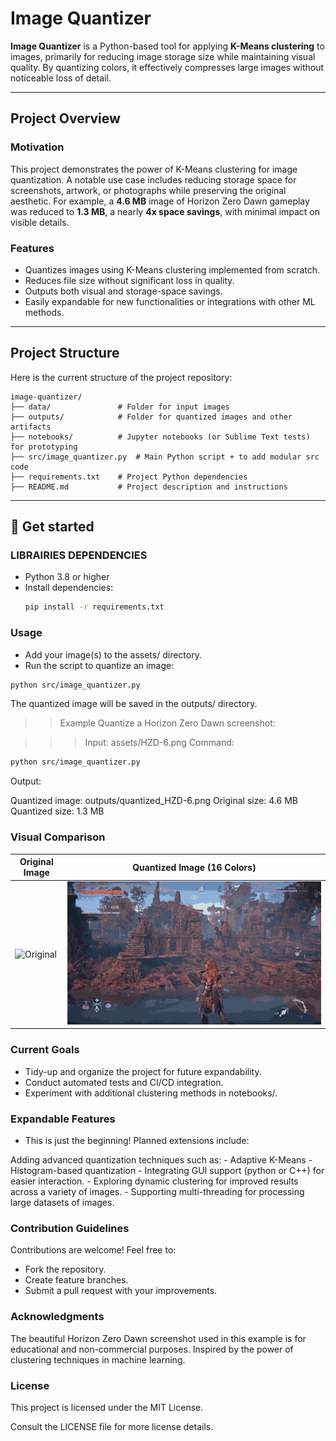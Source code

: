 # Image Quantizer

**Image Quantizer** is a Python-based tool for applying **K-Means clustering** to images, primarily for reducing image storage size while maintaining visual quality. By quantizing colors, it effectively compresses large images without noticeable loss of detail.

---

## Project Overview

### Motivation
This project demonstrates the power of K-Means clustering for image quantization. A notable use case includes reducing storage space for screenshots, artwork, or photographs while preserving the original aesthetic. For example, a **4.6 MB** image of Horizon Zero Dawn gameplay was reduced to **1.3 MB**, a nearly **4x space savings**, with minimal impact on visible details.

### Features
- Quantizes images using K-Means clustering implemented from scratch.
- Reduces file size without significant loss in quality.
- Outputs both visual and storage-space savings.
- Easily expandable for new functionalities or integrations with other ML methods.

---

## Project Structure

Here is the current structure of the project repository:

```plaintext
image-quantizer/
├── data/               # Folder for input images
├── outputs/            # Folder for quantized images and other artifacts
├── notebooks/          # Jupyter notebooks (or Sublime Text tests) for prototyping
├── src/image_quantizer.py  # Main Python script + to add modular src code
├── requirements.txt    # Project Python dependencies
├── README.md           # Project description and instructions
```



---

## 📝 Get started

### LIBRAIRIES DEPENDENCIES
- Python 3.8 or higher
- Install dependencies:
  ```bash
  pip install -r requirements.txt
  ```

### Usage
  - Add your image(s) to the assets/ directory.
  - Run the script to quantize an image:
  ```bash
  python src/image_quantizer.py
  ```


  The quantized image will be saved in the outputs/ directory.
  
  >> Example
  Quantize a Horizon Zero Dawn screenshot:

  >>> Input: assets/HZD-6.png
  Command:

  ```bash
  python src/image_quantizer.py
  ```
    
  Output:
  
  Quantized image: outputs/quantized_HZD-6.png
  Original size: 4.6 MB
  Quantized size: 1.3 MB


### Visual Comparison

| Original Image                  | Quantized Image (16 Colors)       |
|---------------------------------|-----------------------------------|
| ![Original](assets/HZD-6.png) | ![Quantized](outputs/quantized_HZD-6.png) |



### Current Goals

  - Tidy-up and organize the project for future expandability.
  - Conduct automated tests and CI/CD integration.
  - Experiment with additional clustering methods in notebooks/.
  
### Expandable Features
  
  - This is just the beginning! Planned extensions include:

  Adding advanced quantization techniques such as:
    - Adaptive K-Means
    - Histogram-based quantization
    - Integrating GUI support (python or C++) for easier interaction.
    - Exploring dynamic clustering for improved results across a variety of images.
    - Supporting multi-threading for processing large datasets of images.

### Contribution Guidelines

  Contributions are welcome! Feel free to:
  
  - Fork the repository.
  - Create feature branches.
  - Submit a pull request with your improvements.


### Acknowledgments

  The beautiful Horizon Zero Dawn screenshot used in this example is for educational and non-commercial purposes.
  Inspired by the power of clustering techniques in machine learning.
    
### License
This project is licensed under the MIT License.

Consult the LICENSE file for more license details.
